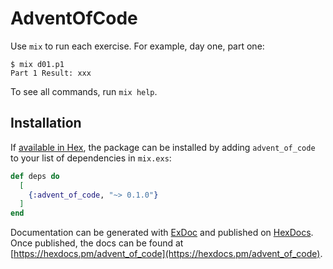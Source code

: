 # AdventOfCode

Use `mix` to run each exercise. For example, day one, part one:

```
$ mix d01.p1
Part 1 Result: xxx
```

To see all commands, run `mix help`.

## Installation

If [available in Hex](https://hex.pm/docs/publish), the package can be installed
by adding `advent_of_code` to your list of dependencies in `mix.exs`:

```elixir
def deps do
  [
    {:advent_of_code, "~> 0.1.0"}
  ]
end
```

Documentation can be generated with [ExDoc](https://github.com/elixir-lang/ex_doc)
and published on [HexDocs](https://hexdocs.pm). Once published, the docs can
be found at [https://hexdocs.pm/advent_of_code](https://hexdocs.pm/advent_of_code).

